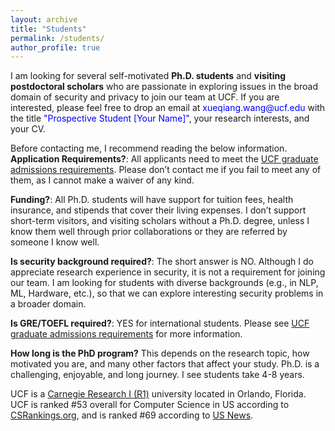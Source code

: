 ```yaml
---
layout: archive
title: "Students"
permalink: /students/
author_profile: true
---
```



<p>I am looking for several self-motivated <b>Ph.D. students</b> and <b>visiting postdoctoral scholars</b> who are passionate in exploring issues in the broad domain of security and privacy to join our team at UCF. If you are interested, please feel free to drop an email at <span style="color:blue">xueqiang.wang@ucf.edu</span> with the title <span style="color:blue">"Prospective Student [Your Name]"</span>, your research interests, and your CV.</p>

<p>Before contacting me, I recommend reading the below information.
<br><b>Application Requirements?</b>: All applicants need to meet the <a href="https://www.cs.ucf.edu/graduate/graduate-admissions/">UCF graduate admissions requirements</a>. Please don’t contact me if you fail to meet any of them, as I cannot make a waiver of any kind.</p>
  
<b>Funding?</b>: All Ph.D. students will have support for tuition fees, health insurance, and stipends that cover their living expenses. I don’t support short-term visitors, and visiting scholars without a Ph.D. degree, unless I know them well through prior collaborations or they are referred by someone I know well. 
  
<b>Is security background required?</b>: The short answer is NO. Although I do appreciate research experience in security, it is not a requirement for joining our team. I am looking for students with diverse backgrounds (e.g., in NLP, ML, Hardware, etc.), so that we can explore interesting security problems in a broader domain.
  
<b>Is GRE/TOEFL required?</b>: YES for international students. Please see <a href="https://www.cs.ucf.edu/graduate/graduate-admissions/">UCF graduate admissions requirements</a> for more information.

<b>How long is the PhD program?</b> This depends on the research topic, how motivated you are, and many other factors that affect your study. Ph.D. is a challenging, enjoyable, and long journey. I see students take 4-8 years. 
  
<p>UCF is a <a href="https://en.wikipedia.org/wiki/List_of_research_universities_in_the_United_States">Carnegie Research I (R1)</a> university located in Orlando, Florida. UCF is ranked #53 overall for Computer Science in US according to  <a href="http://csrankings.org/#/index?all">CSRankings.org</a>, and is ranked #69 according to <a href="https://www.usnews.com/best-graduate-schools/top-science-schools/computer-science-rankings">US News</a>.</p>

  
  
